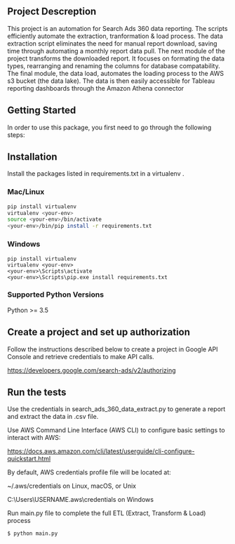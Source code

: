 ##  Project Descreption
  
This project is an automation for Search Ads 360 data reporting.  The scripts efficiently automate the extraction, tranformation & load process.
The data extraction script eliminates the need for manual report download, saving time through automating a monthly report data pull. The next module of the project transforms the downloaded report.  It focuses on formating the data types, rearranging and renaming the columns for database compatability.
The final module, the data load, automates the loading process to the AWS s3 bucket (the data lake).  The data is then easily accessible for Tableau reporting dashboards through the Amazon Athena connector

##  Getting Started

In order to use this package, you first need to go through the following steps:

##  Installation

Install the packages listed in requirements.txt in a virtualenv .

###  Mac/Linux
  
```bash
pip install virtualenv
virtualenv <your-env>
source <your-env>/bin/activate
<your-env>/bin/pip install -r requirements.txt
```
  
###  Windows

```
pip install virtualenv
virtualenv <your-env>
<your-env>\Scripts\activate
<your-env>\Scripts\pip.exe install requirements.txt
```

###  Supported Python Versions

Python >= 3.5


##  Create a project and set up authorization
  
Follow the instructions described below to create a project in Google API Console and retrieve credentials to make API calls.

https://developers.google.com/search-ads/v2/authorizing

##  Run the tests

Use the credentials in search_ads_360_data_extract.py to generate a report and extract the data in .csv file. 

Use AWS Command Line Interface (AWS CLI) to configure basic settings to interact with AWS:

https://docs.aws.amazon.com/cli/latest/userguide/cli-configure-quickstart.html

By default, AWS credentials profile file will be located at:

~/.aws/credentials on Linux, macOS, or Unix

C:\Users\USERNAME\.aws\credentials on Windows


Run main.py file to complete the full ETL (Extract, Transform & Load) process

```bash
$ python main.py
```




